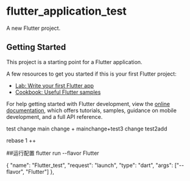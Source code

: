 # flutter_application_test

A new Flutter project.

## Getting Started

This project is a starting point for a Flutter application.

A few resources to get you started if this is your first Flutter project:

- [Lab: Write your first Flutter app](https://docs.flutter.dev/get-started/codelab)
- [Cookbook: Useful Flutter samples](https://docs.flutter.dev/cookbook)

For help getting started with Flutter development, view the
[online documentation](https://docs.flutter.dev/), which offers tutorials,
samples, guidance on mobile development, and a full API reference.


test change
main change + mainchange+test3 change
test2add

rebase 1 ++

##运行配置
flutter run  --flavor Flutter

{
            "name": "Flutter_test",
            "request": "launch",
            "type": "dart",
            "args": ["--flavor", "Flutter"]
        },

